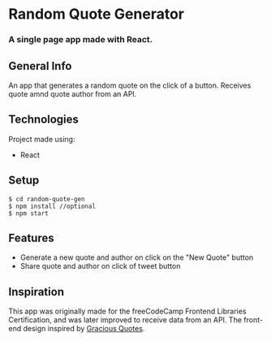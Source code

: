 # Random Quote Generator
### A single page app made with React.

## General Info
An app that generates a random quote on the click of a button. Receives quote amnd quote author from an API.

## Technologies
Project made using:
* React

## Setup
```
$ cd random-quote-gen
$ npm install //optional
$ npm start
```
## Features
* Generate a new quote and author on click on the "New Quote" button
* Share quote and author on click of tweet button

## Inspiration
This app was originally made for the freeCodeCamp Frontend Libraries Certification, and was later improved to receive data from an API. The front-end design inspired by [Gracious Quotes](https://graciousquotes.com/short-inspirational-quotes/).

